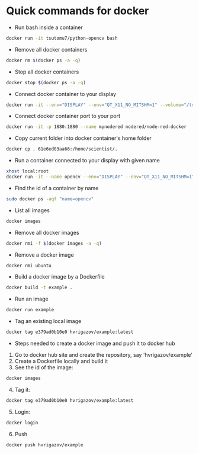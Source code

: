# Quick commands for docker

* Run bash inside a container

```bash
docker run -it tsutomu7/python-opencv bash
```

* Remove all docker containers

```bash
docker rm $(docker ps -a -q)
```

* Stop all docker containers

```bash
docker stop $(docker ps -a -q)
```

* Connect docker container to your display

```bash
docker run -it --env="DISPLAY" --env="QT_X11_NO_MITSHM=1" --volume="/tmp/.X11-unix:/tmp/.X11-unix:rw" tsutomu7/python-opencv
```

* Connect docker container port to your port

```bash
docker run -it -p 1880:1880 --name mynodered nodered/node-red-docker
```

* Copy current folder into docker container's home folder

```bash
docker cp . 61e6ed03aa66:/home/scientist/.
```

* Run a container connected to your display with given name 

```bash
xhost local:root
docker run -it --name opencv --env="DISPLAY" --env="QT_X11_NO_MITSHM=1" --volume="/tmp/.X11-unix:/tmp/.X11-unix:rw"  tsutomu7/python-opencv
```

* Find the id of a container by name

```bash
sudo docker ps -aqf "name=opencv"
```

* List all images
```bash
docker images
```

* Remove all docker images

```bash
docker rmi -f $(docker images -a -q)
```

* Remove a docker image

```bash
docker rmi ubuntu
```

* Build a docker image by a Dockerfile

```bash
docker build -t example .
```

* Run an image

```bash
docker run example
```

* Tag an existing local image

```bash
docker tag e379ad0b10e0 hvrigazov/example:latest
```

* Steps needed to create a docker image and push it to docker hub

1. Go to docker hub site and create the repository, say 'hvrigazov/example'
2. Create a Dockerfile locally and build it
3. See the id of the image:
```bash
docker images
```
4. Tag it:
```bash
docker tag e379ad0b10e0 hvrigazov/example:latest
```

5. Login:
```bash
docker login
```

6. Push
```bash
docker push hvrigazov/example
```
